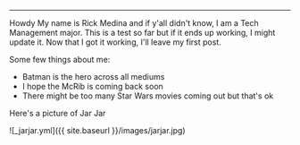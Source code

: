 ---
Howdy 
My name is Rick Medina and if y'all didn't know, I am a Tech Management major. 
This is a test so far but if it ends up working, I might update it.
Now that I got it working, I'll leave my first post.

Some few things about me:
- Batman is the hero across all mediums
- I hope the McRib is coming back soon
- There might be too many Star Wars movies coming out but that's ok

Here's a picture of Jar Jar

![_jarjar.yml]({{ site.baseurl }}/images/jarjar.jpg)
